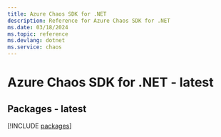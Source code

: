 ```yaml
---
title: Azure Chaos SDK for .NET
description: Reference for Azure Chaos SDK for .NET
ms.date: 03/18/2024
ms.topic: reference
ms.devlang: dotnet
ms.service: chaos
---
```

# Azure Chaos SDK for .NET - latest
## Packages - latest
[!INCLUDE [packages](chaos-index.md)]